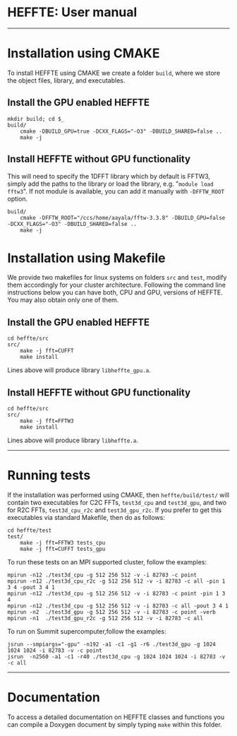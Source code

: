 HEFFTE: User manual                
===================

* * *

Installation using CMAKE
========================

To install HEFFTE using CMAKE we create a folder `build`, where we store the object files,
library, and executables.

## Install the GPU enabled HEFFTE

~~~
mkdir build; cd $_
build/
    cmake -DBUILD_GPU=true -DCXX_FLAGS="-O3" -DBUILD_SHARED=false ..
    make -j
~~~

## Install HEFFTE without GPU functionality

This will need to specify the 1DFFT library which by default is FFTW3, simply add the paths to the
library or load the library, e.g. "`module load fftw3`". If not module is available, you can add it
manually with `-DFFTW_ROOT` option.

~~~
build/
    cmake -DFFTW_ROOT="/ccs/home/aayala/fftw-3.3.8" -DBUILD_GPU=false -DCXX_FLAGS="-O3" -DBUILD_SHARED=false ..
    make -j
~~~


Installation using Makefile
===========================

We provide two makefiles for linux systems on folders `src` and `test`, modify them accordingly
for your cluster architecture. Following the command line instructions below you can have both, CPU
and GPU, versions of HEFFTE. You may also obtain only one of them.

## Install the GPU enabled HEFFTE

~~~
cd heffte/src
src/
    make -j fft=CUFFT
    make install
~~~

Lines above will produce library `libheffte_gpu.a`.

## Install HEFFTE without GPU functionality

~~~
cd heffte/src
src/
    make -j fft=FFTW3
    make install
~~~

Lines above will produce library `libheffte.a`.

* * *

Running tests
=============

If the installation was performed using CMAKE, then `heffte/build/test/` will contain two
executables for C2C FFTs, `test3d_cpu` and `test3d_gpu`, and two for R2C FFTs, `test3d_cpu_r2c` and
`test3d_gpu_r2c`. If you prefer to get this executables via standard Makefile, then do as follows:

~~~
cd heffte/test
test/
    make -j fft=FFTW3 tests_cpu
    make -j fft=CUFFT tests_gpu
~~~

To run these tests on an MPI supported cluster, follow the examples:

~~~
mpirun -n12 ./test3d_cpu -g 512 256 512 -v -i 82783 -c point
mpirun -n12 ./test3d_cpu_r2c -g 512 256 512 -v -i 82783 -c all -pin 1 3 4 -pout 3 4 1
mpirun -n12 ./test3d_cpu -g 512 256 512 -v -i 82783 -c point -pin 1 3 4
mpirun -n12 ./test3d_cpu -g 512 256 512 -v -i 82783 -c all -pout 3 4 1
mpirun -n2  ./test3d_gpu -g 512 256 512 -v -i 82783 -c point -verb
mpirun -n1  ./test3d_gpu_r2c -g 512 256 512 -v -i 82783 -c all
~~~

To run on Summit supercomputer,follow the examples:

~~~
jsrun --smpiargs="-gpu" -n192 -a1 -c1 -g1 -r6 ./test3d_gpu -g 1024 1024 1024 -i 82783 -v -c point
jsrun  -n2560 -a1 -c1 -r40 ./test3d_cpu -g 1024 1024 1024 -i 82783 -v -c all
~~~

* * *

Documentation
=============

To access a detailed documentation on HEFFTE classes and functions you can compile a Doxygen
document by simply typing `make` within this folder.
